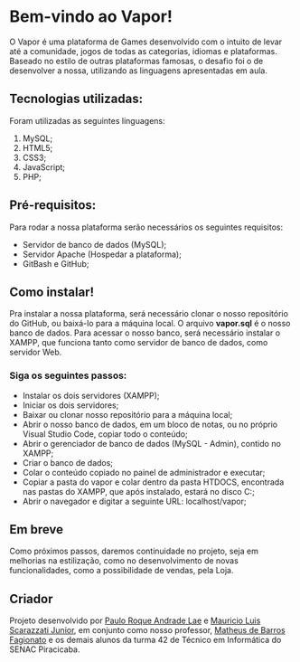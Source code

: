 
# Bem-vindo ao Vapor!
O Vapor é uma plataforma de Games desenvolvido com o intuito de levar até a comunidade, jogos de todas as categorias, idiomas e plataformas. Baseado no estilo de outras plataformas famosas, o desafio foi o de desenvolver a nossa, utilizando as linguagens apresentadas em aula.

## Tecnologias utilizadas:
Foram utilizadas as seguintes linguagens:
 1. MySQL;
 2. HTML5;
 3. CSS3;
 4. JavaScript;
 5. PHP;

## Pré-requisitos:
Para rodar a nossa plataforma serão necessários os seguintes requisitos:
 - Servidor de banco de dados (MySQL);
 - Servidor Apache (Hospedar a plataforma);
 - GitBash e GitHub;

## Como instalar!
Pra instalar a nossa plataforma, será necessário clonar o nosso repositório do GitHub, ou baixá-lo para a máquina local. O arquivo **vapor.sql** é o nosso banco de dados. Para acessar o nosso banco, será necessário instalar o XAMPP, que funciona tanto como servidor de banco de dados, como servidor Web.

### Siga os seguintes passos:
- Instalar os dois servidores (XAMPP);
-  Iniciar os dois servidores;
- Baixar ou clonar nosso repositório para a máquina local;
- Abrir o nosso banco de dados, em um bloco de notas, ou no próprio Visual Studio Code, copiar todo o conteúdo;
- Abrir o gerenciador de banco de dados (MySQL - Admin), contido no XAMPP;
- Criar o banco de dados;
- Colar o conteúdo copiado no painel de administrador e executar;
- Copiar a pasta do vapor e colar dentro da pasta HTDOCS, encontrada nas pastas do XAMPP, que após instalado, estará no disco C:;
- Abrir o navegador e digitar a seguinte URL: localhost/vapor;
 

## Em breve
Como próximos passos, daremos continuidade no projeto, seja em melhorias na estilização, como no desenvolvimento de novas funcionalidades, como a possibilidade de vendas, pela Loja.

## Criador
Projeto desenvolvido por [Paulo  Roque Andrade Lae](https://github.com/paulosenac42) e [Mauricio Luis Scarazzati Junior](https://github.com/mauricio-scarazzati), em conjunto como nosso professor, [Matheus de Barros Fagionato](https://github.com/Barros42) e os demais alunos da turma 42 de Técnico em Informática do SENAC Piracicaba.